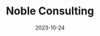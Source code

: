 ---
title: 'Noble Consulting'
date: 2023-10-24
type: landing

design:
  # Default section spacing
  spacing: "6rem"

sections:
  - block: hero
    content:
      title: Noble Consulting
      text: 국경을 넘어 성공 탐색
      primary_action:
        text: 문의하기
        url: /#contact
        icon: rocket-launch
      secondary_action:
        text: 수출 컨설팅
        url: /#export-consultancy
      announcement:
        text: "무료 초기 상담을 받으려면 연락하세요"
        link:
          text: "문의하기"
          url: "/#contact"
    design:
      spacing:
        padding: [0, 0, 0, 0]
        margin: [0, 0, 0, 0]
      # For full-screen, add `min-h-screen` below
      css_class: "dark"
      background:
        color: "black"
        image:
          # Add your image background to `assets/media/`.
          filename: background.jpg
          filters:
            brightness: 0.3 
          size: cover
          position: center
          parallax: true
          text_color_light: true            

  - block: markdown
    id: export-consultancy
    content:
      title: 수출 컨설팅
      text: |
        한국 및 한국에서 글로벌 시장으로 사업 영역을 확장하려는 기업의 원활한 무역 촉진을 전문으로 하는 수출 컨설팅 회사에 오신 것을 환영합니다. 우리는 수출 과정의 모든 단계에서 포괄적인 지원과 지도를 제공합니다. 우리는 무역과 투자에 관한 정부 정책의 복잡성을 이해하여 귀하의 비즈니스가 이러한 규정을 쉽고 효율적으로 헤쳐 나갈 수 있도록 보장합니다. 우리와 협력하여 새로운 기회를 열고 귀하의 비즈니스를 국제적인 성공으로 추진하십시오.

  - block: markdown
    id: contact
    content:
      title: "문의하기"
      text: |
          
          {{< contact_form id="contact-form" placeholder_name="이름" placeholder_email="이메일 주소" placeholder_message="메시지" button_label="보내기 ✉️">}}
    design:
      css_class: "bg-gray-100 dark:bg-gray-900"
          


          
  - block: cta-button-list
    content:
      # Need a custom icon?
      # Add an SVG image to the `assets/media/icons/` folder and reference it in the `icon` field below
      buttons:
        - text: E-mail Us
          url: 'mailto:seona.ku@nobleconsulting.kr'
          icon: at-symbol
        - text: Connect with us on LinkedIn
          icon: brands/linkedin
          url: https://nz.linkedin.com/in/seona-ku-727a61163 

---